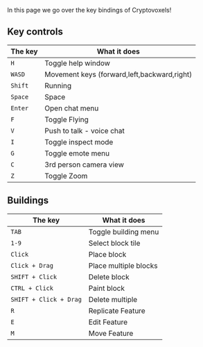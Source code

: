 In this page we go over the key bindings of Cryptovoxels!

## Key controls
|The key | What it does |
|-----|-----|
|`H`| Toggle help window |
|`WASD`| Movement keys (forward,left,backward,right)|
|`Shift`| Running|
|`Space`| Space |
|`Enter`| Open chat menu|
|`F`| Toggle Flying|
|`V`| Push to talk - voice chat|
|`I`| Toggle inspect mode|
|`G`| Toggle emote menu|
|`C`| 3rd person camera view|
|`Z`| Toggle Zoom|

## Buildings
|The key | What it does |
|-----|-----|
|`TAB`| Toggle building menu |
|`1-9`| Select block tile|
|`Click`| Place block|
|`Click + Drag`| Place multiple blocks |
|`SHIFT + Click`| Delete block |
|`CTRL + Click`| Paint block |
|`SHIFT + Click + Drag`| Delete multiple|
|`R`| Replicate Feature|
|`E`| Edit Feature |
|`M`| Move Feature|
